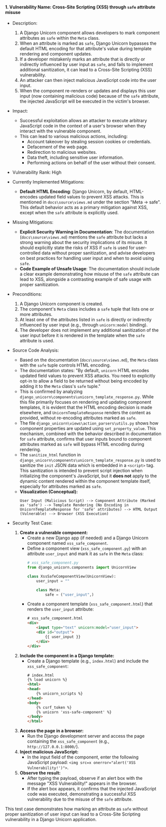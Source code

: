 #### 1. Vulnerability Name: Cross-Site Scripting (XSS) through `safe` attribute misuse

- Description:
  1. A Django Unicorn component allows developers to mark component attributes as `safe` within the `Meta` class.
  2. When an attribute is marked as `safe`, Django Unicorn bypasses the default HTML encoding for that attribute's value during template rendering and component updates.
  3. If a developer mistakenly marks an attribute that is directly or indirectly influenced by user input as `safe`, and fails to implement additional sanitization, it can lead to a Cross-Site Scripting (XSS) vulnerability.
  4. An attacker can then inject malicious JavaScript code into the user input.
  5. When the component re-renders or updates and displays this user input (now containing malicious code) because of the `safe` attribute, the injected JavaScript will be executed in the victim's browser.

- Impact:
  - Successful exploitation allows an attacker to execute arbitrary JavaScript code in the context of a user's browser when they interact with the vulnerable component.
  - This can lead to various malicious actions, including:
    - Account takeover by stealing session cookies or credentials.
    - Defacement of the web page.
    - Redirection to malicious websites.
    - Data theft, including sensitive user information.
    - Performing actions on behalf of the user without their consent.

- Vulnerability Rank: High

- Currently Implemented Mitigations:
  - **Default HTML Encoding**: Django Unicorn, by default, HTML-encodes updated field values to prevent XSS attacks. This is mentioned in `docs\source\views.md` under the section "Meta -> safe". This default behavior acts as a primary mitigation against XSS, except when the `safe` attribute is explicitly used.

- Missing Mitigations:
  - **Explicit Security Warning in Documentation**: The documentation (`docs\source\views.md`) mentions the `safe` attribute but lacks a strong warning about the security implications of its misuse. It should explicitly state the risks of XSS if `safe` is used for user-controlled data without proper sanitization, and advise developers on best practices for handling user input and when to avoid using `safe`.
  - **Code Example of Unsafe Usage**: The documentation should include a clear example demonstrating how misuse of the `safe` attribute can lead to XSS, alongside a contrasting example of safe usage with proper sanitization.

- Preconditions:
  1. A Django Unicorn component is created.
  2. The component's `Meta` class includes a `safe` tuple that lists one or more attributes.
  3. At least one of the attributes listed in `safe` is directly or indirectly influenced by user input (e.g., through `unicorn:model` binding).
  4. The developer does not implement any additional sanitization of the user input before it is rendered in the template when the `safe` attribute is used.

- Source Code Analysis:
  - Based on the documentation (`docs\source\views.md`), the `Meta` class with the `safe` tuple controls HTML encoding.
  - The documentation states: "By default, `unicorn` HTML encodes updated field values to prevent XSS attacks. You need to explicitly opt-in to allow a field to be returned without being encoded by adding it to the `Meta` class's `safe` tuple."
  - This is confirmed by analyzing `django_unicorn\components\unicorn_template_response.py`. While this file primarily focuses on rendering and updating component templates, it is evident that the HTML encoding decision is made elsewhere, and `UnicornTemplateResponse` renders the content as provided, without re-encoding attributes marked as `safe`.
  - The file `django_unicorn\views\action_parsers\utils.py` shows how component properties are updated using `set_property_value`. This mechanism, combined with the behavior described in documentation for `safe` attribute, confirms that user inputs bound to component attributes marked as `safe` will bypass HTML encoding during rendering.
  - The `sanitize_html` function in `django_unicorn\components\unicorn_template_response.py` is used to sanitize the `init` JSON data which is embedded in a `<script>` tag. This sanitization is intended to prevent script injection when initializing the component's JavaScript, but it **does not** apply to the dynamic content rendered within the component template itself, especially for attributes marked as `safe`.
  - **Visualization (Conceptual):**
    ```
    User Input (Malicious Script) --> Component Attribute (Marked as 'safe') --> Template Rendering (No Encoding in UnicornTemplateResponse for 'safe' attributes) --> HTML Output (Vulnerable) --> Browser (XSS Execution)
    ```

- Security Test Case:
  1. **Create a vulnerable component:**
     - Create a new Django app (if needed) and a Django Unicorn component named `xss_safe_component`.
     - Define a component view (`xss_safe_component.py`) with an attribute `user_input` and mark it as `safe` in the `Meta` class:
       ```python
       # xss_safe_component.py
       from django_unicorn.components import UnicornView

       class XssSafeComponentView(UnicornView):
           user_input = ""

           class Meta:
               safe = ("user_input",)
       ```
     - Create a component template (`xss_safe_component.html`) that renders the `user_input` attribute:
       ```html
       # xss_safe_component.html
       <div>
           <input type="text" unicorn:model="user_input">
           <div id="output">
               {{ user_input }}
           </div>
       </div>
       ```
  2. **Include the component in a Django template:**
     - Create a Django template (e.g., `index.html`) and include the `xss_safe_component`:
       ```html
       # index.html
       {% load unicorn %}
       <html>
       <head>
           {% unicorn_scripts %}
       </head>
       <body>
           {% csrf_token %}
           {% unicorn 'xss-safe-component' %}
       </body>
       </html>
       ```
  3. **Access the page in a browser:**
     - Run the Django development server and access the page containing the `xss_safe_component` (e.g., `http://127.0.0.1:8000/`).
  4. **Inject malicious JavaScript:**
     - In the input field of the component, enter the following JavaScript payload: `<img src=x onerror="alert('XSS Vulnerability!')">`.
  5. **Observe the result:**
     - After typing the payload, observe if an alert box with the message "XSS Vulnerability!" appears in the browser.
     - If the alert box appears, it confirms that the injected JavaScript code was executed, demonstrating a successful XSS vulnerability due to the misuse of the `safe` attribute.

This test case demonstrates how marking an attribute as `safe` without proper sanitization of user input can lead to a Cross-Site Scripting vulnerability in a Django Unicorn application.
